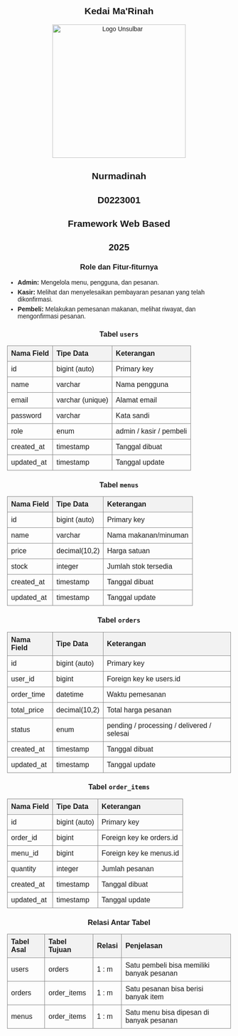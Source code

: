 <!DOCTYPE html>
<html lang="id">
<head>
  <meta charset="UTF-8">
  <meta name="viewport" content="width=device-width, initial-scale=1">
  <title>Profil Proyek Kedai Ma'Rinah</title>
  <style>
    body {
      font-family: Arial, sans-serif;
      margin: 30px;
    }
    h2, h3 {
      text-align: center;
    }
    table {
      border-collapse: collapse;
      width: 100%;
      margin-bottom: 20px;
    }
    th, td {
      border: 1px solid #888;
      padding: 8px;
      text-align: left;
    }
    th {
      background-color: #f2f2f2;
    }
    ul li {
      margin-bottom: 6px;
    }
  </style>
</head>
<body>
  <h2>Kedai Ma'Rinah</h2>
  <div align="center">
    <img src="unsulbar.jpeg" width="300" alt="Logo Unsulbar" />
  </div>
  <h2>Nurmadinah</h2>
  <h2>D0223001</h2>
  <h2>Framework Web Based</h2>
  <h2>2025</h2>

  <h3>Role dan Fitur-fiturnya</h3>
  <ul>
    <li><strong>Admin:</strong> Mengelola menu, pengguna, dan pesanan.</li>
    <li><strong>Kasir:</strong> Melihat dan menyelesaikan pembayaran pesanan yang telah dikonfirmasi.</li>
    <li><strong>Pembeli:</strong> Melakukan pemesanan makanan, melihat riwayat, dan mengonfirmasi pesanan.</li>
  </ul>

  <h3>Tabel <code>users</code></h3>
  <table>
    <tr><th>Nama Field</th><th>Tipe Data</th><th>Keterangan</th></tr>
    <tr><td>id</td><td>bigint (auto)</td><td>Primary key</td></tr>
    <tr><td>name</td><td>varchar</td><td>Nama pengguna</td></tr>
    <tr><td>email</td><td>varchar (unique)</td><td>Alamat email</td></tr>
    <tr><td>password</td><td>varchar</td><td>Kata sandi</td></tr>
    <tr><td>role</td><td>enum</td><td>admin / kasir / pembeli</td></tr>
    <tr><td>created_at</td><td>timestamp</td><td>Tanggal dibuat</td></tr>
    <tr><td>updated_at</td><td>timestamp</td><td>Tanggal update</td></tr>
  </table>

  <h3>Tabel <code>menus</code></h3>
  <table>
    <tr><th>Nama Field</th><th>Tipe Data</th><th>Keterangan</th></tr>
    <tr><td>id</td><td>bigint (auto)</td><td>Primary key</td></tr>
    <tr><td>name</td><td>varchar</td><td>Nama makanan/minuman</td></tr>
    <tr><td>price</td><td>decimal(10,2)</td><td>Harga satuan</td></tr>
    <tr><td>stock</td><td>integer</td><td>Jumlah stok tersedia</td></tr>
    <tr><td>created_at</td><td>timestamp</td><td>Tanggal dibuat</td></tr>
    <tr><td>updated_at</td><td>timestamp</td><td>Tanggal update</td></tr>
  </table>

  <h3>Tabel <code>orders</code></h3>
  <table>
    <tr><th>Nama Field</th><th>Tipe Data</th><th>Keterangan</th></tr>
    <tr><td>id</td><td>bigint (auto)</td><td>Primary key</td></tr>
    <tr><td>user_id</td><td>bigint</td><td>Foreign key ke users.id</td></tr>
    <tr><td>order_time</td><td>datetime</td><td>Waktu pemesanan</td></tr>
    <tr><td>total_price</td><td>decimal(10,2)</td><td>Total harga pesanan</td></tr>
    <tr><td>status</td><td>enum</td><td>pending / processing / delivered / selesai</td></tr>
    <tr><td>created_at</td><td>timestamp</td><td>Tanggal dibuat</td></tr>
    <tr><td>updated_at</td><td>timestamp</td><td>Tanggal update</td></tr>
  </table>

  <h3>Tabel <code>order_items</code></h3>
  <table>
    <tr><th>Nama Field</th><th>Tipe Data</th><th>Keterangan</th></tr>
    <tr><td>id</td><td>bigint (auto)</td><td>Primary key</td></tr>
    <tr><td>order_id</td><td>bigint</td><td>Foreign key ke orders.id</td></tr>
    <tr><td>menu_id</td><td>bigint</td><td>Foreign key ke menus.id</td></tr>
    <tr><td>quantity</td><td>integer</td><td>Jumlah pesanan</td></tr>
    <tr><td>created_at</td><td>timestamp</td><td>Tanggal dibuat</td></tr>
    <tr><td>updated_at</td><td>timestamp</td><td>Tanggal update</td></tr>
  </table>

  <h3>Relasi Antar Tabel</h3>
  <table>
    <tr><th>Tabel Asal</th><th>Tabel Tujuan</th><th>Relasi</th><th>Penjelasan</th></tr>
    <tr><td>users</td><td>orders</td><td>1 : m</td><td>Satu pembeli bisa memiliki banyak pesanan</td></tr>
    <tr><td>orders</td><td>order_items</td><td>1 : m</td><td>Satu pesanan bisa berisi banyak item</td></tr>
    <tr><td>menus</td><td>order_items</td><td>1 : m</td><td>Satu menu bisa dipesan di banyak pesanan</td></tr>
  </table>
</body>
</html>